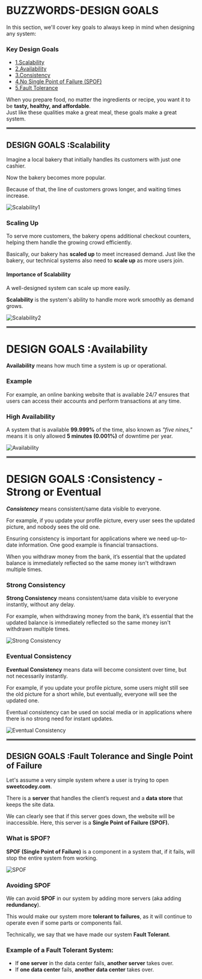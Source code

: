 # BUZZWORDS-DESIGN GOALS

In this section, we'll cover key goals to always keep in mind when designing any system:

### Key Design Goals

- [1.Scalability](#design-goals-scalability)
- [2.Availability](#design-goals-availability)
- [3.Consistency](#design-goals-consistency)
- [4.No Single Point of Failure (SPOF)](#design-goals-fault-tolerance-and-single-point-of-failure)
- [5.Fault Tolerance](#design-goals-fault-tolerance-and-single-point-of-failure)

When you prepare food, no matter the ingredients or recipe, you want it to be **tasty, healthy, and affordable**.  
Just like these qualities make a great meal, these goals make a great system.  

<hr style="border:2px solid gray">

## DESIGN GOALS :Scalability

Imagine a local bakery that initially handles its customers with just one cashier.

Now the bakery becomes more popular.

Because of that, the line of customers grows longer, and waiting times increase.

![Scalability1](https://static.wixstatic.com/media/99fa54_20bcd12e877d409fa4a9acf7ac19900c~mv2.png/v1/fill/w_516,h_649,al_c,q_85,usm_0.66_1.00_0.01,enc_auto/99fa54_20bcd12e877d409fa4a9acf7ac19900c~mv2.png)

### Scaling Up

To serve more customers, the bakery opens additional checkout counters, helping them handle the growing crowd efficiently.

Basically, our bakery has **scaled up** to meet increased demand. Just like the bakery, our technical systems also need to **scale up** as more users join.

#### Importance of Scalability

A well-designed system can scale up more easily.

**Scalability** is the system's ability to handle more work smoothly as demand grows.

![Scalability2](https://static.wixstatic.com/media/99fa54_c93a449ef56b49e0963f8ab7d45fe694~mv2.png/v1/fill/w_673,h_790,al_c,q_90,usm_0.66_1.00_0.01,enc_auto/99fa54_c93a449ef56b49e0963f8ab7d45fe694~mv2.png)

<hr style="border:2px solid gray">

# DESIGN GOALS :Availability

**Availability** means how much time a system is up or operational.

### Example  
For example, an online banking website that is available 24/7 ensures that users can access their accounts and perform transactions at any time.

### High Availability  
A system that is available **99.999%** of the time, also known as _"five nines,"_ means it is only allowed **5 minutes (0.001%)** of downtime per year.

![Availability](https://static.wixstatic.com/media/99fa54_2b232b857aa3446284c800b55262bd9c~mv2.png/v1/fill/w_1120,h_340,al_c,q_90,usm_0.66_1.00_0.01,enc_auto/99fa54_2b232b857aa3446284c800b55262bd9c~mv2.png)

<hr style="border:2px solid gray">

# DESIGN GOALS :Consistency -Strong or Eventual

***Consistency*** means consistent/same data visible to everyone.

For example, if you update your profile picture, every user sees the updated picture, and nobody sees the old one.

Ensuring consistency is important for applications where we need up-to-date information. One good example is financial transactions.

When you withdraw money from the bank, it’s essential that the updated balance is immediately reflected so the same money isn't withdrawn multiple times.

### Strong Consistency

**Strong Consistency** means consistent/same data visible to everyone instantly, without any delay.

For example, when withdrawing money from the bank, it’s essential that the updated balance is immediately reflected so the same money isn't withdrawn multiple times.

![Strong Consistency](https://static.wixstatic.com/media/99fa54_aa673da73b174037bae60af3377950b4~mv2.png/v1/fill/w_1120,h_563,al_c,q_90,usm_0.66_1.00_0.01,enc_auto/99fa54_aa673da73b174037bae60af3377950b4~mv2.png)

### Eventual Consistency

**Eventual Consistency** means data will become consistent over time, but not necessarily instantly.

For example, if you update your profile picture, some users might still see the old picture for a short while, but eventually, everyone will see the updated one.

Eventual consistency can be used on social media or in applications where there is no strong need for instant updates.

![Eventual Consistency](https://static.wixstatic.com/media/99fa54_526a853d801f42f98473e3d733c0cb93~mv2.png/v1/fill/w_1120,h_628,al_c,q_90,usm_0.66_1.00_0.01,enc_auto/99fa54_526a853d801f42f98473e3d733c0cb93~mv2.png)

<hr style="border:2px solid gray">

## DESIGN GOALS :Fault Tolerance and Single Point of Failure

Let's assume a very simple system where a user is trying to open **sweetcodey.com**.

There is a **server** that handles the client’s request and a **data store** that keeps the site data.

We can clearly see that if this server goes down, the website will be inaccessible. Here, this server is a **Single Point of Failure (SPOF).**

### What is SPOF?

**SPOF (Single Point of Failure)** is a component in a system that, if it fails, will stop the entire system from working.

![SPOF](https://static.wixstatic.com/media/99fa54_6c155b3de3054f07bfccd34e43587e78~mv2.png/v1/fill/w_1120,h_358,al_c,q_90,usm_0.66_1.00_0.01,enc_auto/99fa54_6c155b3de3054f07bfccd34e43587e78~mv2.png)

### Avoiding SPOF

We can avoid **SPOF** in our system by adding more servers (aka adding **redundancy**).

This would make our system more **tolerant to failures**, as it will continue to operate even if some parts or components fail.

Technically, we say that we have made our system **Fault Tolerant**.

### Example of a Fault Tolerant System:

- If **one server** in the data center fails, **another server** takes over.
- If **one data center** fails, **another data center** takes over.



